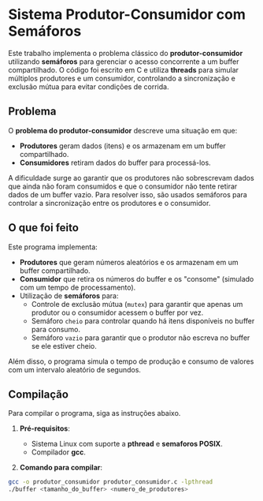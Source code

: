 # Sistema Produtor-Consumidor com Semáforos

Este trabalho implementa o problema clássico do **produtor-consumidor** utilizando **semáforos** para gerenciar o acesso concorrente a um buffer compartilhado. O código foi escrito em C e utiliza **threads** para simular múltiplos produtores e um consumidor, controlando a sincronização e exclusão mútua para evitar condições de corrida.

## Problema

O **problema do produtor-consumidor** descreve uma situação em que:
- **Produtores** geram dados (itens) e os armazenam em um buffer compartilhado.
- **Consumidores** retiram dados do buffer para processá-los.

A dificuldade surge ao garantir que os produtores não sobrescrevam dados que ainda não foram consumidos e que o consumidor não tente retirar dados de um buffer vazio. Para resolver isso, são usados semáforos para controlar a sincronização entre os produtores e o consumidor.

## O que foi feito

Este programa implementa:
- **Produtores** que geram números aleatórios e os armazenam em um buffer compartilhado.
- **Consumidor** que retira os números do buffer e os "consome" (simulado com um tempo de processamento).
- Utilização de **semáforos** para:
  - Controle de exclusão mútua (`mutex`) para garantir que apenas um produtor ou o consumidor acessem o buffer por vez.
  - Semáforo `cheio` para controlar quando há itens disponíveis no buffer para consumo.
  - Semáforo `vazio` para garantir que o produtor não escreva no buffer se ele estiver cheio.

Além disso, o programa simula o tempo de produção e consumo de valores com um intervalo aleatório de segundos.

## Compilação

Para compilar o programa, siga as instruções abaixo.

1. **Pré-requisitos**:
   - Sistema Linux com suporte a **pthread** e **semaforos POSIX**.
   - Compilador **gcc**.

2. **Comando para compilar**:

```bash
gcc -o produtor_consumidor produtor_consumidor.c -lpthread
./buffer <tamanho_do_buffer> <numero_de_produtores>
